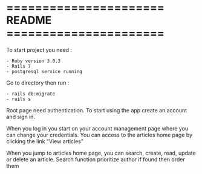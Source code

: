 # ====================== README ======================

To start project you need :

	- Ruby version 3.0.3
	- Rails 7
	- postgresql service running

Go to directory then run : 

	- rails db:migrate
	- rails s

Root page need authentication.
To start using the app create an account and sign in.

When you log in you start on your account management page where you can change your credentials.
You can access to the articles home page by clicking the link "View articles"

When you jump to articles home page, you can search, create, read, update or delete an article.
Search function prioritize author if found then order them


